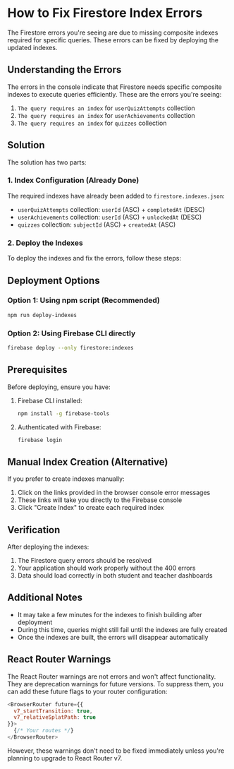 # How to Fix Firestore Index Errors

The Firestore errors you're seeing are due to missing composite indexes required for specific queries. These errors can be fixed by deploying the updated indexes.

## Understanding the Errors

The errors in the console indicate that Firestore needs specific composite indexes to execute queries efficiently. These are the errors you're seeing:

1. `The query requires an index` for `userQuizAttempts` collection
2. `The query requires an index` for `userAchievements` collection
3. `The query requires an index` for `quizzes` collection

## Solution

The solution has two parts:

### 1. Index Configuration (Already Done)

The required indexes have already been added to `firestore.indexes.json`:

- `userQuizAttempts` collection: `userId` (ASC) + `completedAt` (DESC)
- `userAchievements` collection: `userId` (ASC) + `unlockedAt` (DESC)
- `quizzes` collection: `subjectId` (ASC) + `createdAt` (ASC)

### 2. Deploy the Indexes

To deploy the indexes and fix the errors, follow these steps:

## Deployment Options

### Option 1: Using npm script (Recommended)
```bash
npm run deploy-indexes
```

### Option 2: Using Firebase CLI directly
```bash
firebase deploy --only firestore:indexes
```

## Prerequisites

Before deploying, ensure you have:

1. Firebase CLI installed:
   ```bash
   npm install -g firebase-tools
   ```

2. Authenticated with Firebase:
   ```bash
   firebase login
   ```

## Manual Index Creation (Alternative)

If you prefer to create indexes manually:

1. Click on the links provided in the browser console error messages
2. These links will take you directly to the Firebase console
3. Click "Create Index" to create each required index

## Verification

After deploying the indexes:

1. The Firestore query errors should be resolved
2. Your application should work properly without the 400 errors
3. Data should load correctly in both student and teacher dashboards

## Additional Notes

- It may take a few minutes for the indexes to finish building after deployment
- During this time, queries might still fail until the indexes are fully created
- Once the indexes are built, the errors will disappear automatically

## React Router Warnings

The React Router warnings are not errors and won't affect functionality. They are deprecation warnings for future versions. To suppress them, you can add these future flags to your router configuration:

```js
<BrowserRouter future={{
  v7_startTransition: true,
  v7_relativeSplatPath: true
}}>
  {/* Your routes */}
</BrowserRouter>
```

However, these warnings don't need to be fixed immediately unless you're planning to upgrade to React Router v7.